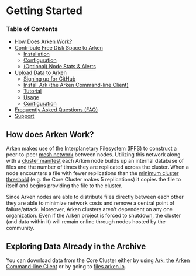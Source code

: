 # Getting Started
### Table of Contents
- [How Does Arken Work?](#how-does-arken-work)
- [Contribute Free Disk Space to Arken](/contribute/contribute.md)
  - [Installation](/contribute/installation.md)
  - [Configuration](/contribute/configuration.md)
  - [(Optional) Node Stats & Alerts](/contribute/stats-and-alerts.md)
- [Upload Data to Arken](/upload/upload.md)
  - [Signing up for GitHub](/upload/github.md)
  - [Install Ark (the Arken Command-line Client)](/upload/installation.md)
  - [Tutorial](/upload/tutorial.md)
  - [Usage](/upload/usage.md)
  - [Configuration](/upload/configuration.md)
- [Frequently Asked Questions (FAQ)](frequently-asked-questions.md)
- [Support](support.md)

## How does Arken Work?
Arken makes use of the Interplanetary Filesystem ([IPFS](//ipfs.io)) to construct a peer-to-peer [mesh network](https://en.wikipedia.org/wiki/Mesh_networking) between nodes. Utilizing this network along with a [cluster manifest](https://github.com/arken/core-manifest) each Arken node builds up an internal database of files and the number of times they are replicated across the cluster. When a node encounters a file with fewer replications than the [minimum cluster threshold](https://github.com/arken/core-manifest/blob/674e7d31f0d8d5a905a495618af999fbdb69fc44/config.toml#L2) (e.g. the Core Cluster makes 5 replications) it copies the file to itself and begins providing the file to the cluster.

Since Arken nodes are able to distribute files directly between each other they are able to minimize network costs and remove a central point of failure/attack. Moreover, Arken clusters aren't dependent on any one organization. Even if the Arken project is forced to shutdown, the cluster (and data within it) will remain online through nodes hosted by the community.

## Exploring Data Already in the Archive
You can download data from the Core Cluster either by using [Ark: the Arken Command-line Client](/upload) or by going to [files.arken.io](https://files.arken.io).
